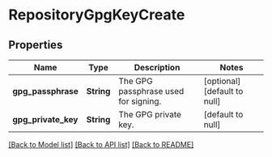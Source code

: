 # RepositoryGpgKeyCreate

## Properties
Name | Type | Description | Notes
------------ | ------------- | ------------- | -------------
**gpg_passphrase** | **String** | The GPG passphrase used for signing. | [optional] [default to null]
**gpg_private_key** | **String** | The GPG private key. | [default to null]

[[Back to Model list]](../README.md#documentation-for-models) [[Back to API list]](../README.md#documentation-for-api-endpoints) [[Back to README]](../README.md)


